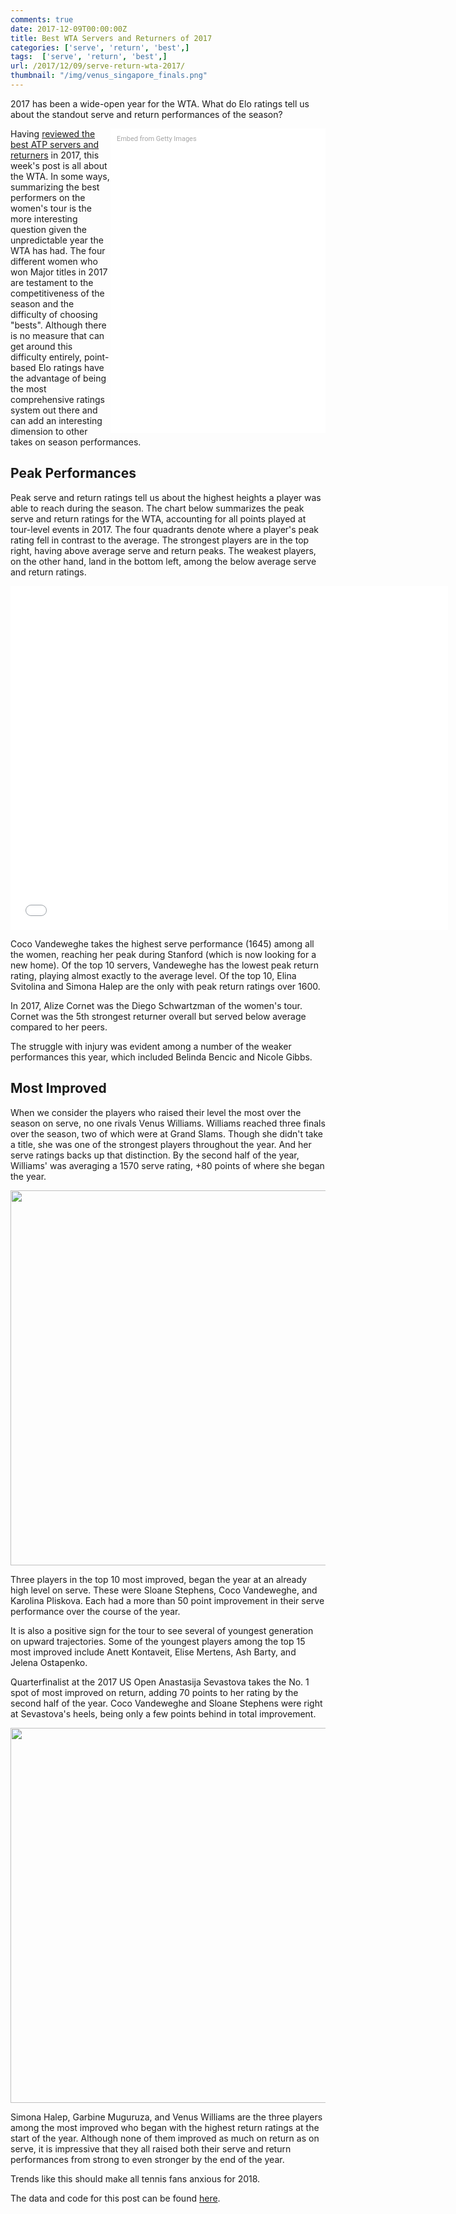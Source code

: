 ```yaml
---
comments: true
date: 2017-12-09T00:00:00Z
title: Best WTA Servers and Returners of 2017
categories: ['serve', 'return', 'best',]
tags:  ['serve', 'return', 'best',]
url: /2017/12/09/serve-return-wta-2017/
thumbnail: "/img/venus_singapore_finals.png"
---
```


2017 has been a wide-open year for the WTA. What do Elo ratings tell us about the standout serve and return performances of the season?

<!--more-->


<div class="getty embed image" style="background-color:#fff;display:inline-block;font-family:Roboto,sans-serif;color:#a7a7a7;font-size:11px;width:100%;max-width:324px;float:right;padding:2%;"><div style="padding:0;margin:0;text-align:left;"><a href="http://www.gettyimages.com/detail/865839098" target="_blank" style="color:#a7a7a7;text-decoration:none;font-weight:normal !important;border:none;display:inline-block;">Embed from Getty Images</a></div><div style="overflow:hidden;position:relative;height:0;padding:140.09435% 0 0 0;width:100%;"><iframe src="//embed.gettyimages.com/embed/865839098?et=JC-B7NQeT-xbinUL1u5RMA&tld=com&sig=c2_5ugBAv7_sWaW2fMGgU8JuyDu2L21iZdjSMZc_5zM=&caption=true&ver=1" scrolling="no" frameborder="0" width="424" height="594" style="display:inline-block;position:absolute;top:0;left:0;width:100%;height:100%;margin:0;"></iframe></div></div>

Having [reviewed the best ATP servers and returners](http://on-the-t.com/2017/12/02/serve-return-2017/) in 2017, this week's post is all about the WTA. In some ways, summarizing the best performers on the women's tour is the more interesting question given the unpredictable year the WTA has had. The four different women who won Major titles in 2017 are testament to the competitiveness of the season and the difficulty of choosing "bests". Although there is no measure that can get around this difficulty entirely, point-based Elo ratings have the advantage of being the most comprehensive ratings system out there and can add an interesting dimension to other takes on season performances.


## Peak Performances

Peak serve and return ratings tell us about the highest heights a player was able to reach during the season. The chart below summarizes the peak serve and return ratings for the WTA, accounting for all points played at tour-level events in 2017. The four quadrants denote where a player's peak rating fell in contrast to the average. The strongest players are in the top right, having above average serve and return peaks. The weakest players, on the other hand, land in the bottom left, among the below average serve and return ratings. 


<iframe width="700" height="550" frameborder="0" scrolling="no" src="//plot.ly/~on-the-t/1491.embed"></iframe>

Coco Vandeweghe takes the highest serve performance (1645) among all the women, reaching her peak during Stanford (which is now looking for a new home). Of the top 10 servers, Vandeweghe has the lowest peak return rating, playing almost exactly to the average level. Of the top 10, Elina Svitolina and Simona Halep are the only with peak return ratings over 1600. 

In 2017, Alize Cornet was the Diego Schwartzman of the women's tour. Cornet was the 5th strongest returner overall but served below average compared to her peers. 

The struggle with injury was evident among a number of the weaker performances this year, which included Belinda Bencic and Nicole Gibbs. 

## Most Improved

When we consider the players who raised their level the most over the season on serve, no one rivals Venus Williams. Williams reached three finals over the season, two of which were at Grand Slams. Though she didn't take a title, she was one of the strongest players throughout the year. And her serve ratings backs up that distinction. By the second half of the year, Williams' was averaging a 1570 serve rating, +80 points of where she began the year. 

<div>
<img src="/img/serve_improve_wta_2017.png" width=600 />
</div>

Three players in the top 10 most improved, began the year at an already high level on serve. These were Sloane Stephens, Coco Vandeweghe, and Karolina Pliskova. Each had a more than 50 point improvement in their serve performance over the course of the year.

It is also a positive sign for the tour to see several of youngest generation on upward trajectories. Some of the youngest players among the top 15 most improved include Anett Kontaveit, Elise Mertens, Ash Barty, and Jelena Ostapenko.


Quarterfinalist at the 2017 US Open Anastasija Sevastova takes the No. 1 spot of most improved on return, adding 70 points to her rating by the second half of the year. Coco Vandeweghe and Sloane Stephens were right at Sevastova's heels, being only a few points behind in total improvement. 


<div>
<img src="/img/return_improve_wta_2017.png" width=600 />
</div>

Simona Halep, Garbine Muguruza, and Venus Williams are the three players among the most improved who began with the highest return ratings at the start of the year. Although none of them improved as much on return as on serve, it is impressive that they all raised both their serve and return performances from strong to even stronger by the end of the year. 

Trends like this should make all tennis fans anxious for 2018.


The data and code for this post can be found [here](https://github.com/skoval/sports-blog/tree/master/R).

